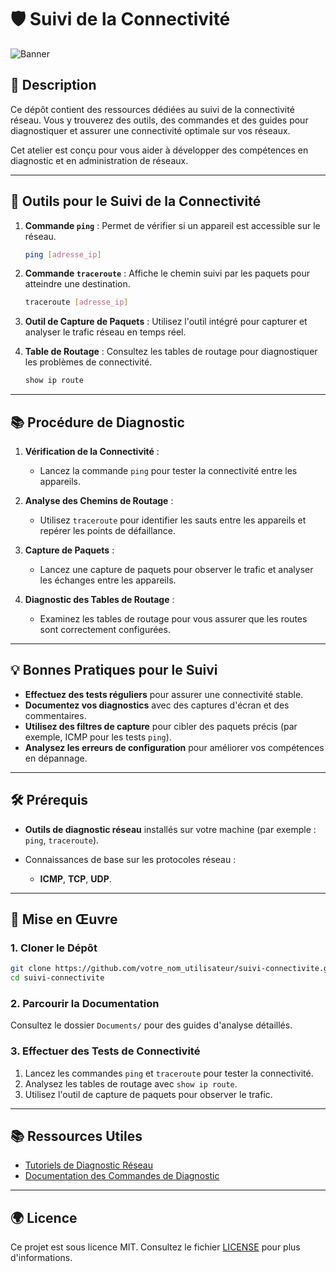 # 🛡️ **Suivi de la Connectivité**

![Banner](image/background.png)

## 📄 **Description**
Ce dépôt contient des ressources dédiées au suivi de la connectivité réseau. Vous y trouverez des outils, des commandes et des guides pour diagnostiquer et assurer une connectivité optimale sur vos réseaux.

Cet atelier est conçu pour vous aider à développer des compétences en diagnostic et en administration de réseaux.

---

## 📂 **Outils pour le Suivi de la Connectivité**

1. **Commande `ping`** : Permet de vérifier si un appareil est accessible sur le réseau.
   ```bash
   ping [adresse_ip]
   ```

2. **Commande `traceroute`** : Affiche le chemin suivi par les paquets pour atteindre une destination.
   ```bash
   traceroute [adresse_ip]
   ```

3. **Outil de Capture de Paquets** : Utilisez l'outil intégré pour capturer et analyser le trafic réseau en temps réel.

4. **Table de Routage** : Consultez les tables de routage pour diagnostiquer les problèmes de connectivité.
   ```bash
   show ip route
   ```

---

## 📚 **Procédure de Diagnostic**

1. **Vérification de la Connectivité** :
   - Lancez la commande `ping` pour tester la connectivité entre les appareils.

2. **Analyse des Chemins de Routage** :
   - Utilisez `traceroute` pour identifier les sauts entre les appareils et repérer les points de défaillance.

3. **Capture de Paquets** :
   - Lancez une capture de paquets pour observer le trafic et analyser les échanges entre les appareils.

4. **Diagnostic des Tables de Routage** :
   - Examinez les tables de routage pour vous assurer que les routes sont correctement configurées.

---

## 💡 **Bonnes Pratiques pour le Suivi**

- **Effectuez des tests réguliers** pour assurer une connectivité stable.
- **Documentez vos diagnostics** avec des captures d'écran et des commentaires.
- **Utilisez des filtres de capture** pour cibler des paquets précis (par exemple, ICMP pour les tests `ping`).
- **Analysez les erreurs de configuration** pour améliorer vos compétences en dépannage.

---

## 🛠️ **Prérequis**

- **Outils de diagnostic réseau** installés sur votre machine (par exemple : `ping`, `traceroute`).

- Connaissances de base sur les protocoles réseau :
  - **ICMP**, **TCP**, **UDP**.

---

## 🚀 **Mise en Œuvre**

### 1. **Cloner le Dépôt**

```bash
git clone https://github.com/votre_nom_utilisateur/suivi-connectivite.git
cd suivi-connectivite
```

### 2. **Parcourir la Documentation**

Consultez le dossier `Documents/` pour des guides d'analyse détaillés.

### 3. **Effectuer des Tests de Connectivité**

1. Lancez les commandes `ping` et `traceroute` pour tester la connectivité.
2. Analysez les tables de routage avec `show ip route`.
3. Utilisez l'outil de capture de paquets pour observer le trafic.

---

## 📚 **Ressources Utiles**

- [Tutoriels de Diagnostic Réseau](https://www.netacad.com/)
- [Documentation des Commandes de Diagnostic](https://www.cisco.com/c/en/us/td/docs/ios-xml/ios/iproute/command/)

---

## 🌍 **Licence**

Ce projet est sous licence MIT. Consultez le fichier [LICENSE](LICENSE) pour plus d'informations.

